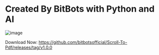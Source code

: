 # Created By BitBots with Python and AI
![image](https://github.com/user-attachments/assets/55adaaab-e77d-4d6e-9074-7d63a4ed5fcc)

Download Now: https://github.com/bitbotsofficial/Scroll-To-Pdf/releases/tag/v1.0.0
